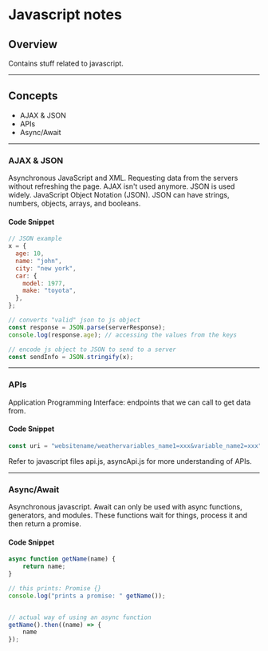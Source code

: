 # Javascript notes

## Overview

Contains stuff related to javascript.

---

## Concepts

- AJAX & JSON
- APIs
- Async/Await

---

### AJAX & JSON

Asynchronous JavaScript and XML. Requesting data from the servers without refreshing the page. AJAX isn't used anymore. JSON is used widely. JavaScript Object Notation (JSON). JSON can have strings, numbers, objects, arrays, and booleans.

#### Code Snippet

```javascript
// JSON example
x = {
  age: 10,
  name: "john",
  city: "new york",
  car: {
    model: 1977,
    make: "toyota",
  },
};

// converts "valid" json to js object
const response = JSON.parse(serverResponse);
console.log(response.age); // accessing the values from the keys

// encode js object to JSON to send to a server
const sendInfo = JSON.stringify(x);
```

---

### APIs

Application Programming Interface: endpoints that we can call to get data from.

#### Code Snippet 
```javascript
const uri = "websitename/weathervariables_name1=xxx&variable_name2=xxx";
```

Refer to javascript files api.js, asyncApi.js for more understanding of APIs.

---

### Async/Await

Asynchronous javascript. Await can only be used with async functions, generators, and modules. These functions wait for things, process it and then return a promise.

#### Code Snippet 
```javascript
async function getName(name) {
    return name; 
}

// this prints: Promise {}
console.log("prints a promise: " getName());


// actual way of using an async function 
getName().then((name) => {
    name
});
```
